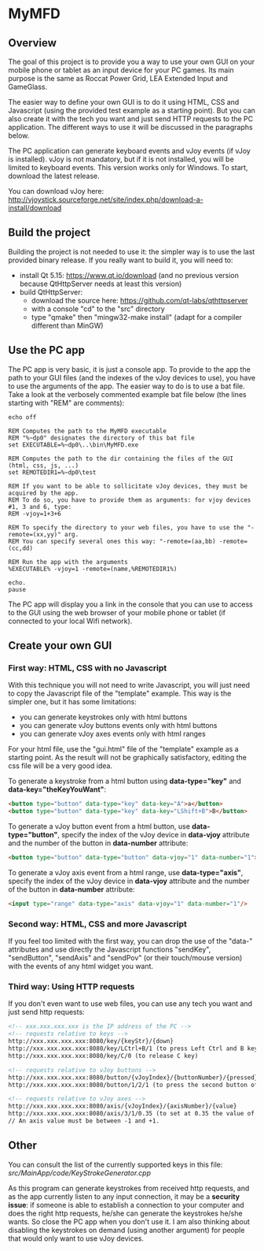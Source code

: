 # MyMFD
## Overview

The goal of this project is to provide you a way to use your own GUI on your mobile phone or tablet as an input device for your PC games. Its main purpose is the same as Roccat Power Grid, LEA Extended Input and GameGlass.

The easier way to define your own GUI is to do it using HTML, CSS and Javascript (using the provided test example as a starting point). But you can also create it with the tech you want and just send HTTP requests to the PC application. The different ways to use it will be discussed in the paragraphs below.

The PC application can generate keyboard events and vJoy events (if vJoy is installed). vJoy is not mandatory, but if it is not installed, you will be limited to keyboard events. This version works only for Windows. To start, download the latest release.

You can download vJoy here: http://vjoystick.sourceforge.net/site/index.php/download-a-install/download


## Build the project

Building the project is not needed to use it: the simpler way is to use the last provided binary release. If you really want to build it, you will need to:
- install Qt 5.15: https://www.qt.io/download (and no previous version because QtHttpServer needs at least this version)
- build QtHttpServer:
    - download the source here: https://github.com/qt-labs/qthttpserver
	- with a console "cd" to the "src" directory
	- type "qmake" then "mingw32-make install" (adapt for a compiler different than MinGW)


## Use the PC app

The PC app is very basic, it is just a console app. To provide to the app the path to your GUI files (and the indexes of the vJoy devices to use), you have to use the arguments of the app. The easier way to do is to use a bat file. Take a look at the verbosely commented example bat file below (the lines starting with "REM" are comments):


```Bat
echo off

REM Computes the path to the MyMFD executable
REM "%~dp0" designates the directory of this bat file
set EXECUTABLE=%~dp0\..\bin\MyMFD.exe

REM Computes the path to the dir containing the files of the GUI (html, css, js, ...)
set REMOTEDIR1=%~dp0\test

REM If you want to be able to sollicitate vJoy devices, they must be acquired by the app.
REM To do so, you have to provide them as arguments: for vjoy devices #1, 3 and 6, type:
REM -vjoy=1+3+6

REM To specify the directory to your web files, you have to use the "-remote=(xx,yy)" arg.
REM You can specify several ones this way: "-remote=(aa,bb) -remote=(cc,dd)

REM Run the app with the arguments
%EXECUTABLE% -vjoy=1 -remote=(name,%REMOTEDIR1%)

echo.
pause
```

The PC app will display you a link in the console that you can use to access to the GUI using the web browser of your mobile phone or tablet (if connected to your local Wifi network).


## Create your own GUI

### First way: HTML, CSS with no Javascript

With this technique you will not need to write Javascript, you will just need to copy the Javascript file of the "template" example. This way is the simpler one, but it has some limitations:
- you can generate keystrokes only with html buttons
- you can generate vJoy buttons events only with html buttons
- you can generate vJoy axes events only with html ranges


For your html file, use the "gui.html" file of the "template" example as a starting point. As the result will not be graphically satisfactory, editing the css file will be a very good idea.


To generate a keystroke from a html button using **data-type="key"** and **data-key="theKeyYouWant"**:
```Html
<button type="button" data-type="key" data-key="A">a</button>
<button type="button" data-type="key" data-key="LShift+B">B</button>
```

To generate a vJoy button event from a html button, use **data-type="button"**, specify the index of the vJoy device in **data-vjoy** attribute and the number of the button in **data-number** attribute:
```Html
<button type="button" data-type="button" data-vjoy="1" data-number="1">1</button>
```

To generate a vJoy axis event from a html range, use **data-type="axis"**, specify the index of the vJoy device in **data-vjoy** attribute and the number of the button in **data-number** attribute:
```Html
<input type="range" data-type="axis" data-vjoy="1" data-number="1"/>
```



### Second way: HTML, CSS and more Javascript

If you feel too limited with the first way, you can drop the use of the "data-" attributes and use directly the Javascript functions "sendKey", "sendButton", "sendAxis" and "sendPov" (or their touch/mouse version) with the events of any html widget you want.


### Third way: Using HTTP requests

If you don't even want to use web files, you can use any tech you want and just send http requests:
```Html
<!-- xxx.xxx.xxx.xxx is the IP address of the PC -->
<!-- requests relative to keys -->
http://xxx.xxx.xxx.xxx:8080/key/{keyStr}/{down}
http://xxx.xxx.xxx.xxx:8080/key/LCtrl+B/1 (to press Left Ctrl and B keys)
http://xxx.xxx.xxx.xxx:8080/key/C/0 (to release C key)

<!-- requests relative to vJoy buttons -->
http://xxx.xxx.xxx.xxx:8080/button/{vJoyIndex}/{buttonNumber}/{pressed}
http://xxx.xxx.xxx.xxx:8080/button/1/2/1 (to press the second button of vJoy device #1)

<!-- requests relative to vJoy axes -->
http://xxx.xxx.xxx.xxx:8080/axis/{vJoyIndex}/{axisNumber}/{value}
http://xxx.xxx.xxx.xxx:8080/axis/3/1/0.35 (to set at 0.35 the value of the first axis of vJoy device #3)
// An axis value must be between -1 and +1.
```



## Other

You can consult the list of the currently supported keys in this file: *src/MainApp/code/KeyStrokeGenerator.cpp*

As this program can generate keystrokes from received http requests, and as the app currently listen to any input connection, it may be a **security issue**: if someone is able to establish a connection to your computer and does the right http requests, he/she can generate the keystrokes he/she wants. So close the PC app when you don't use it. I am also thinking about disabling the keystrokes on demand (using another argument) for people that would only want to use vJoy devices.